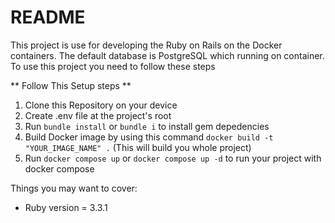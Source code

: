 # README

This project is use for developing the Ruby on Rails on the Docker containers. The default database is PostgreSQL
which running on container. To use this project you need to follow these steps

** Follow This Setup steps **
1. Clone this Repository on your device
2. Create .env file at the project's root
3. Run `bundle install` or `bundle i` to install gem depedencies
4. Build Docker image by using this command `docker build -t "YOUR_IMAGE_NAME" .` (This will build you whole project)
5. Run `docker compose up` or `docker compose up -d` to run your project with docker compose

Things you may want to cover:

* Ruby version = 3.3.1

